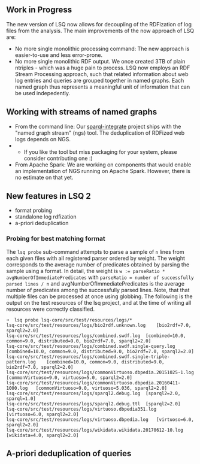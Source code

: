 ## Work in Progress

The new version of LSQ now allows for decoupling of the RDFization of log files from the analysis.
The main improvements of the now approach of LSQ are:

* No more single monolithic processing command: The new approach is easier-to-use and less error-prone.
* No more single monolithic RDF output. We once created 3TB of plain ntriples - which was a huge pain to process. LSQ now employs an RDF Stream Processing approach, such that related information about web log entries and queries are grouped together in named graphs. Each named graph thus represents a meaningful unit of information that can be used indepedently.

## Working with streams of named graphs

* From the command line: Our [sparql-integrate](https://github.com/SmartDataAnalytics/Sparqlintegrate) project ships with the "named graph stream" (ngs) tool. The deduplication of RDFized web logs depends on NGS.
* * If you like the tool but miss packaging for your system, please consider contributing one :)
* From Apache Spark: We are working on components that would enable an implementation of NGS running on Apache Spark. However, there is no estimate on that yet.



## New features in LSQ 2

* format probing
* standalone log rdfization
* a-priori deduplication


### Probing for best matching format

The `lsq probe` sub-command attempts to parse a sample of `n` lines from each given files with all registered parser ordered by weight.
The weight corresponds to the average number of predicates obtained by parsing the sample using a format.
In detail, the weight is `w := parseRatio * avgNumberOfImmediatePredicates` with
`parseRatio = number of successfully parsed lines / n` and avgNumberOfImmediatePredicates is the average number of predicates among the successfully parsed lines.
Note, that that multiple files can be processed at once using globbing.
The following is the output on the test resources of the lsq project, and at the time of writing all resources were correctly classified.


```
➜  lsq probe lsq-core/src/test/resources/logs/*
lsq-core/src/test/resources/logs/bio2rdf.unknown.log	[bio2rdf=7.0, sparql2=2.0]
lsq-core/src/test/resources/logs/combined.swdf.log	[combined=10.0, common=9.0, distributed=9.0, bio2rdf=7.0, sparql2=2.0]
lsq-core/src/test/resources/logs/combined.swdf.single-query.log	[combined=10.0, common=9.0, distributed=9.0, bio2rdf=7.0, sparql2=2.0]
lsq-core/src/test/resources/logs/combined.swdf.single-triple-pattern.log	[combined=10.0, common=9.0, distributed=9.0, bio2rdf=7.0, sparql2=2.0]
lsq-core/src/test/resources/logs/commonVirtuoso.dbpedia.20151025-1.log	[commonVirtuoso=9.0, virtuoso=5.0, sparql2=2.0]
lsq-core/src/test/resources/logs/commonVirtuoso.dbpedia.20160411-1000.log	[commonVirtuoso=9.0, virtuoso=5.036, sparql2=2.0]
lsq-core/src/test/resources/logs/sparql2.debug.log	[sparql2=2.0, sparql=1.0]
lsq-core/src/test/resources/logs/sparql2.debug.ttl	[sparql2=2.0]
lsq-core/src/test/resources/logs/virtuoso.dbpedia351.log	[virtuoso=6.0, sparql2=2.0]
lsq-core/src/test/resources/logs/virtuoso.dbpedia.log	[virtuoso=6.0, sparql2=2.0]
lsq-core/src/test/resources/logs/wikidata.wikidata.20170612-10.log	[wikidata=4.0, sparql2=2.0]
```


## A-priori deduplication of queries




